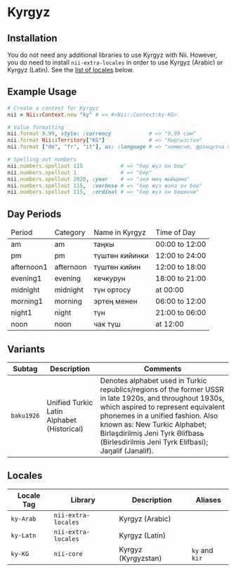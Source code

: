 <!-- This file has been generated. Source: languages/_template.md.erb -->

# Kyrgyz

## Installation

You do not need any additional libraries to use Kyrgyz with Nii.
However, you do need to install `nii-extra-locales` in order to use Kyrgyz (Arabic) or Kyrgyz (Latin).
See the [list of locales](#locales) below.

## Example Usage

``` ruby
# Create a context for Kyrgyz
nii = Nii::Context.new "ky" # => #<Nii::Context:ky-KG>

# Value formatting
nii.format 9.99, style: :currency            # => "9,99 сом"
nii.format Nii::Territory["KG"]              # => "Кыргызстан"
nii.format ["de", "fr", "it"], as: :language # => "немисче, французча жана италиянча"

# Spelling out numbers
nii.numbers.spellout 115            # => "бир жүз он беш"
nii.numbers.spellout 1              # => "бир"
nii.numbers.spellout 2020, :year    # => "эки миң жыйырма"
nii.numbers.spellout 115,  :verbose # => "бир жүз жана он беш"
nii.numbers.spellout 115,  :ordinal # => "бир жүз он бешинчи"
```

## Day Periods


<table>
  <thead>
    <tr>
      <td>Period</td>
      <td>Category</td>
      <td>Name in Kyrgyz</td>
      <td>Time of Day</td>
    </tr>
  </thead>
  <tbody>
    <tr>
      <td>am</td>
      <td>am</td>
      <td>таңкы</td>
      <td>00:00 to 12:00</td>
    </tr>
    <tr>
      <td>pm</td>
      <td>pm</td>
      <td>түштөн кийинки</td>
      <td>12:00 to 24:00</td>
    </tr>
    <tr>
      <td>afternoon1</td>
      <td>afternoon</td>
      <td>түштөн кийин</td>
      <td>12:00 to 18:00</td>
    </tr>
    <tr>
      <td>evening1</td>
      <td>evening</td>
      <td>кечкурун</td>
      <td>18:00 to 21:00</td>
    </tr>
    <tr>
      <td>midnight</td>
      <td>midnight</td>
      <td>түн ортосу</td>
      <td>at 00:00</td>
    </tr>
    <tr>
      <td>morning1</td>
      <td>morning</td>
      <td>эртең менен</td>
      <td>06:00 to 12:00</td>
    </tr>
    <tr>
      <td>night1</td>
      <td>night</td>
      <td>түн</td>
      <td>21:00 to 06:00</td>
    </tr>
    <tr>
      <td>noon</td>
      <td>noon</td>
      <td>чак түш</td>
      <td>at 12:00</td>
    </tr>
  </tbody>
</table>


## Variants

<table>
  <thead>
    <tr>
      <th>Subtag</th>
      <th>Description</th>
      <th>Comments</th>
    </tr>
  </thead>
  <tbody>
    <tr>
      <td><code>baku1926</code></td>
      <td>Unified Turkic Latin Alphabet (Historical)</td>
      <td>Denotes alphabet used in Turkic republics/regions of the former USSR in late 1920s, and throughout 1930s, which aspired to represent equivalent phonemes in a unified fashion. Also known as: New Turkic Alphabet; Birlәşdirilmiş Jeni Tyrk Әlifbasь (Birlesdirilmis Jeni Tyrk Elifbasi); Jaŋalif (Janalif).</td>
    </tr>
  </tbody>
</table>

## Locales

<table>
  <thead>
    <tr>
      <th>Locale Tag</th>
      <th>Library</th>
      <th>Description</th>
      <th>Aliases</th>
    </tr>
  </thead>
  <tbody>
    <tr>
      <td><code>ky-Arab</code></td>
      <td><code>nii-extra-locales</code></td>
      <td>Kyrgyz (Arabic)</td>
      <td></td>
    </tr>
    <tr>
      <td><code>ky-Latn</code></td>
      <td><code>nii-extra-locales</code></td>
      <td>Kyrgyz (Latin)</td>
      <td></td>
    </tr>
    <tr>
      <td><code>ky-KG</code></td>
      <td><code>nii-core</code></td>
      <td>Kyrgyz (Kyrgyzstan)</td>
      <td><code>ky</code> and <code>kir</code></td>
    </tr>
  </tbody>
</table>

